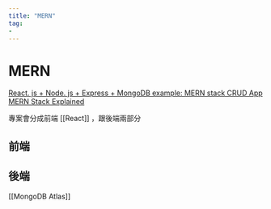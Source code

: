 ```yaml
---
title: "MERN"
tag: 
- 
---
```

# MERN
[React. js + Node. js + Express + MongoDB example: MERN stack CRUD App](https://www.bezkoder.com/react-node-express-mongodb-mern-stack/)
[MERN Stack Explained](https://www.mongodb.com/mern-stack)

專案會分成前端 [[React]] ，跟後端兩部分
## 前端
## 後端
[[MongoDB Atlas]]
